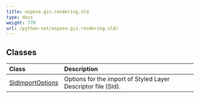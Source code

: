 ```yaml
---
title: aspose.gis.rendering.sld
type: docs
weight: 770
url: /python-net/aspose.gis.rendering.sld/
---
```





## **Classes**
| **Class** | **Description** |
| :- | :- |
| [SldImportOptions](/psd/python-net/aspose.gis.rendering.sld/sldimportoptions/) | Options for the import of Styled Layer Descriptor file (Sld). |
